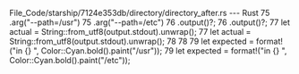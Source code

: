 File_Code/starship/7124e353db/directory/directory_after.rs --- Rust
75         .arg("--path=/usr")                                                                                                                               75         .arg("--path=/etc")
76         .output()?;                                                                                                                                       76         .output()?;
77     let actual = String::from_utf8(output.stdout).unwrap();                                                                                               77     let actual = String::from_utf8(output.stdout).unwrap();
78                                                                                                                                                           78 
79     let expected = format!("in {} ", Color::Cyan.bold().paint("/usr"));                                                                                   79     let expected = format!("in {} ", Color::Cyan.bold().paint("/etc"));

